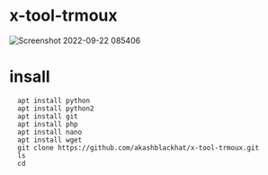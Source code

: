 # x-tool-trmoux
![Screenshot 2022-09-22 085406](https://user-images.githubusercontent.com/88341460/191799158-6efa7506-5765-4ec2-b4f7-ae1dacc8bc4c.jpg)
# insall 
      apt install python
      apt install python2
      apt install git
      apt install php
      apt install nano
      apt install wget
      git clone https://github.com/akashblackhat/x-tool-trmoux.git
      ls
      cd 
